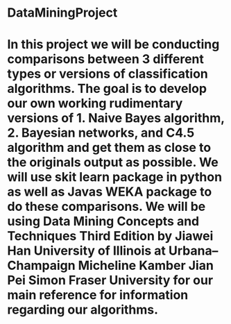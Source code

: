 # DataMiningProject
# In this project we will be conducting comparisons between 3 different types or versions of classification algorithms. The goal is to develop our own working rudimentary versions of 1. Naive Bayes algorithm, 2. Bayesian networks, and C4.5 algorithm and get them as close to the originals output as possible. We will use skit learn package in python as well as Javas WEKA package to do these comparisons. We will be using Data Mining Concepts and Techniques Third Edition by Jiawei Han University of Illinois at Urbana–Champaign Micheline Kamber Jian Pei Simon Fraser University for our main reference for information regarding our algorithms. 
